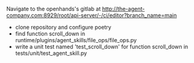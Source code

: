 Navigate to the openhands's gitlab at http://the-agent-company.com:8929/root/api-server/-/ci/editor?branch_name=main

* clone repository and configure poetry
* find function scroll_down in runtime/plugins/agent_skills/file_ops/file_ops.py
* write a unit test named 'test_scroll_down' for function scroll_down in tests/unit/test_agent_skill.py
